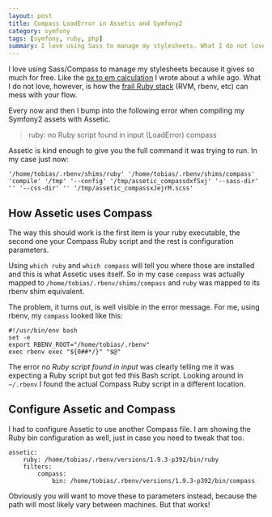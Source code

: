 ```yaml
---
layout: post
title: Compass LoadError in Assetic and Symfony2
category: symfony
tags: [symfony, ruby, php]
summary: I love using Sass to manage my stylesheets. What I do not love, however, is how the frail Ruby stack can mess with your flow.
---
```

I love using Sass/Compass to manage my stylesheets because it gives so much for free. Like the [px to em calculation](/css/px-to-em-with-sass/) I wrote about a while ago. What I do not love, however, is how the [frail Ruby stack](/ruby/) (RVM, rbenv, etc) can mess with your flow.

Every now and then I bump into the following error when compiling my Symfony2 assets with Assetic.

>ruby: no Ruby script found in input (LoadError) compass

Assetic is kind enough to give you the full command it was trying to run. In my case just now:

    '/home/tobias/.rbenv/shims/ruby' '/home/tobias/.rbenv/shims/compass' 'compile' '/tmp' '--config' '/tmp/assetic_compassdxfSxj' '--sass-dir' '' '--css-dir' '' '/tmp/assetic_compassxJejrM.scss'

## How Assetic uses Compass

The way this should work is the first item is your ruby executable, the second one your Compass Ruby script and the rest is configuration parameters.

Using `which ruby` and `which compass` will tell you where those are installed and this is what Assetic uses itself. So in my case `compass` was actually mapped to `/home/tobias/.rbenv/shims/compass` and `ruby` was mapped to its rbenv shim equivalent.

The problem, it turns out, is well visible in the error message. For me, using rbenv, my `compass` looked like this:

    #!/usr/bin/env bash
    set -e
    export RBENV_ROOT="/home/tobias/.rbenv"
    exec rbenv exec "${0##*/}" "$@"

The error *no Ruby script found in input* was clearly telling me it was expecting a Ruby script but got fed this Bash script. Looking around in `~/.rbenv` I found the actual Compass Ruby script in a different location.

## Configure Assetic and Compass

I had to configure Assetic to use another Compass file. I am showing the Ruby bin configuration as well, just in case you need to tweak that too.

    assetic:
        ruby: /home/tobias/.rbenv/versions/1.9.3-p392/bin/ruby
        filters:
            compass:
                bin: /home/tobias/.rbenv/versions/1.9.3-p392/bin/compass

Obviously you will want to move these to parameters instead, because the path will most likely vary between machines. But that works!
